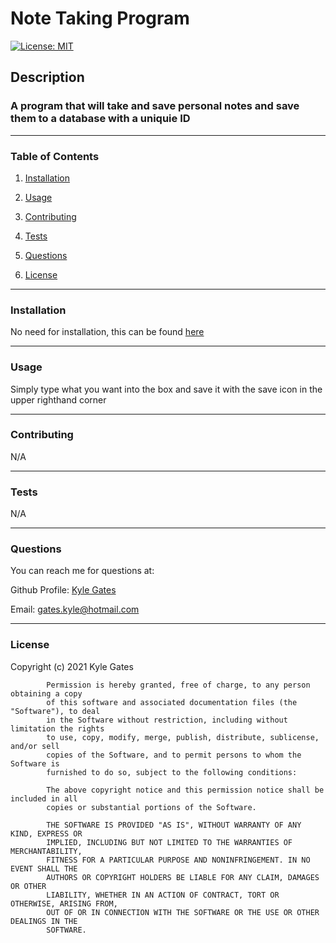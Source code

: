 # Note Taking Program


[![License: MIT](https://img.shields.io/badge/License-MIT-yellow.svg)](https://opensource.org/licenses/MIT)


## Description


### A program that will take and save personal notes and save them to a database with a uniquie ID

____________________________________________

### Table of Contents

1. [Installation](#installation)

2. [Usage](#usage)

3. [Contributing](#contributing)

4. [Tests](#tests)

5. [Questions](#questions)

6. [License](#license)

____________________________________________

### Installation
 
No need for installation, this can be found <a href ="">here</a><br>
 
____________________________________________

### Usage
 
Simply type what you want into the box and save it with the save icon in the upper righthand corner  <br>

____________________________________________
 
### Contributing
 
N/A <br>

____________________________________________
 
### Tests
 
N/A <br>

____________________________________________
 
### Questions

You can reach me for questions at:
 
Github Profile: <a href="link">Kyle Gates</a>

Email: gates.kyle@hotmail.com
____________________________________________
 
### License
 
Copyright (c) 2021 Kyle Gates
        
            Permission is hereby granted, free of charge, to any person obtaining a copy
            of this software and associated documentation files (the "Software"), to deal
            in the Software without restriction, including without limitation the rights
            to use, copy, modify, merge, publish, distribute, sublicense, and/or sell
            copies of the Software, and to permit persons to whom the Software is
            furnished to do so, subject to the following conditions:
        
            The above copyright notice and this permission notice shall be included in all
            copies or substantial portions of the Software.
        
            THE SOFTWARE IS PROVIDED "AS IS", WITHOUT WARRANTY OF ANY KIND, EXPRESS OR
            IMPLIED, INCLUDING BUT NOT LIMITED TO THE WARRANTIES OF MERCHANTABILITY,
            FITNESS FOR A PARTICULAR PURPOSE AND NONINFRINGEMENT. IN NO EVENT SHALL THE
            AUTHORS OR COPYRIGHT HOLDERS BE LIABLE FOR ANY CLAIM, DAMAGES OR OTHER
            LIABILITY, WHETHER IN AN ACTION OF CONTRACT, TORT OR OTHERWISE, ARISING FROM,
            OUT OF OR IN CONNECTION WITH THE SOFTWARE OR THE USE OR OTHER DEALINGS IN THE
            SOFTWARE.